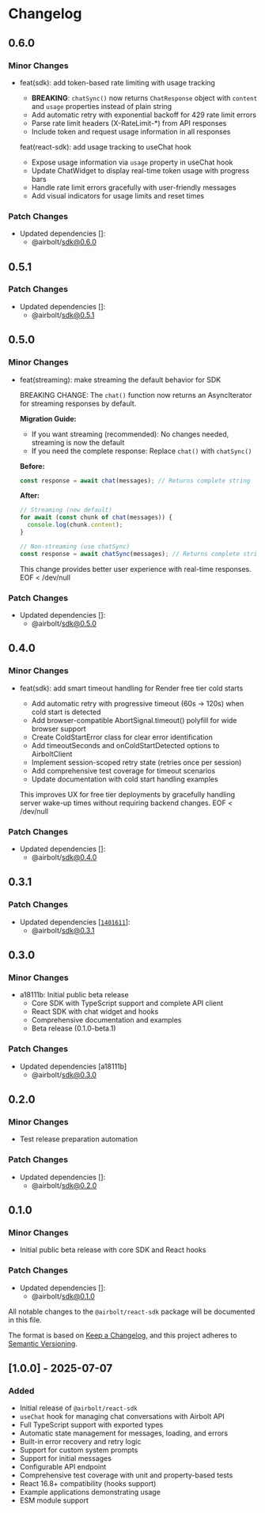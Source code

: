 # Changelog

## 0.6.0

### Minor Changes

- feat(sdk): add token-based rate limiting with usage tracking
  - **BREAKING**: `chatSync()` now returns `ChatResponse` object with `content` and `usage` properties instead of plain string
  - Add automatic retry with exponential backoff for 429 rate limit errors
  - Parse rate limit headers (X-RateLimit-\*) from API responses
  - Include token and request usage information in all responses

  feat(react-sdk): add usage tracking to useChat hook
  - Expose usage information via `usage` property in useChat hook
  - Update ChatWidget to display real-time token usage with progress bars
  - Handle rate limit errors gracefully with user-friendly messages
  - Add visual indicators for usage limits and reset times

### Patch Changes

- Updated dependencies []:
  - @airbolt/sdk@0.6.0

## 0.5.1

### Patch Changes

- Updated dependencies []:
  - @airbolt/sdk@0.5.1

## 0.5.0

### Minor Changes

- feat(streaming): make streaming the default behavior for SDK

  BREAKING CHANGE: The `chat()` function now returns an AsyncIterator for streaming responses by default.

  **Migration Guide:**
  - If you want streaming (recommended): No changes needed, streaming is now the default
  - If you need the complete response: Replace `chat()` with `chatSync()`

  **Before:**

  ```typescript
  const response = await chat(messages); // Returns complete string
  ```

  **After:**

  ```typescript
  // Streaming (new default)
  for await (const chunk of chat(messages)) {
    console.log(chunk.content);
  }

  // Non-streaming (use chatSync)
  const response = await chatSync(messages); // Returns complete string
  ```

  This change provides better user experience with real-time responses.
  EOF < /dev/null

### Patch Changes

- Updated dependencies []:
  - @airbolt/sdk@0.5.0

## 0.4.0

### Minor Changes

- feat(sdk): add smart timeout handling for Render free tier cold starts
  - Add automatic retry with progressive timeout (60s → 120s) when cold start is detected
  - Add browser-compatible AbortSignal.timeout() polyfill for wide browser support
  - Create ColdStartError class for clear error identification
  - Add timeoutSeconds and onColdStartDetected options to AirboltClient
  - Implement session-scoped retry state (retries once per session)
  - Add comprehensive test coverage for timeout scenarios
  - Update documentation with cold start handling examples

  This improves UX for free tier deployments by gracefully handling server wake-up times without requiring backend changes.
  EOF < /dev/null

### Patch Changes

- Updated dependencies []:
  - @airbolt/sdk@0.4.0

## 0.3.1

### Patch Changes

- Updated dependencies [[`1401611`](https://github.com/Airbolt-AI/airbolt/commit/14016111ed12d7e1c961c7e56f2ac5785e50278d)]:
  - @airbolt/sdk@0.3.1

## 0.3.0

### Minor Changes

- a18111b: Initial public beta release
  - Core SDK with TypeScript support and complete API client
  - React SDK with chat widget and hooks
  - Comprehensive documentation and examples
  - Beta release (0.1.0-beta.1)

### Patch Changes

- Updated dependencies [a18111b]
  - @airbolt/sdk@0.3.0

## 0.2.0

### Minor Changes

- Test release preparation automation

### Patch Changes

- Updated dependencies []:
  - @airbolt/sdk@0.2.0

## 0.1.0

### Minor Changes

- Initial public beta release with core SDK and React hooks

### Patch Changes

- Updated dependencies []:
  - @airbolt/sdk@0.1.0

All notable changes to the `@airbolt/react-sdk` package will be documented in this file.

The format is based on [Keep a Changelog](https://keepachangelog.com/en/1.0.0/),
and this project adheres to [Semantic Versioning](https://semver.org/spec/v2.0.0.html).

## [1.0.0] - 2025-07-07

### Added

- Initial release of `@airbolt/react-sdk`
- `useChat` hook for managing chat conversations with Airbolt API
- Full TypeScript support with exported types
- Automatic state management for messages, loading, and errors
- Built-in error recovery and retry logic
- Support for custom system prompts
- Support for initial messages
- Configurable API endpoint
- Comprehensive test coverage with unit and property-based tests
- React 16.8+ compatibility (hooks support)
- Example applications demonstrating usage
- ESM module support
